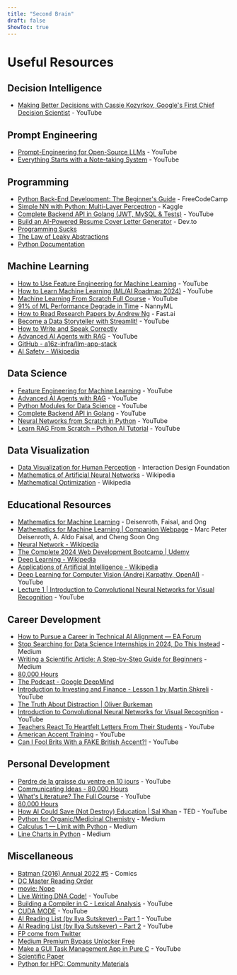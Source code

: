 ```yaml
---
title: "Second Brain"
draft: false
ShowToc: true
---
```


# Useful Resources

## Decision Intelligence
- [Making Better Decisions with Cassie Kozyrkov, Google's First Chief Decision Scientist](https://www.youtube.com/watch?v=h0gbw-Ur_do) - YouTube

## Prompt Engineering
- [Prompt-Engineering for Open-Source LLMs](https://www.youtube.com/watch?v=OgO1gpXSUzU) - YouTube
- [Everything Starts with a Note-taking System](https://www.youtube.com/watch?v=OgO1gpXSUzU) - YouTube

## Programming
- [Python Back-End Development: The Beginner's Guide](https://www.freecodecamp.org/news/python-back-end-development-the-beginners-guide/) - FreeCodeCamp
- [Simple NN with Python: Multi-Layer Perceptron](https://www.kaggle.com/code/androbomb/simple-nn-with-python-multi-layer-perceptron/notebook#Neural-Network) - Kaggle
- [Complete Backend API in Golang (JWT, MySQL & Tests)](https://www.youtube.com/watch?v=h0gbw-Ur_do) - YouTube
- [Build an AI-Powered Resume Cover Letter Generator](https://dev.to/copilotkit/build-an-ai-powered-resume-cover-letter-generator-copilotkit-langchain-tavily-nextjs-1nkc) - Dev.to
- [Programming Sucks](https://www.stilldrinking.org/programming-sucks)
- [The Law of Leaky Abstractions](https://www.joelonsoftware.com/2002/11/11/the-law-of-leaky-abstractions/)
- [Python Documentation](https://docs.python.org/pt-br/3/library/index.html)

## Machine Learning
- [How to Use Feature Engineering for Machine Learning](https://www.youtube.com/watch?v=OgO1gpXSUzU) - YouTube
- [How to Learn Machine Learning (ML/AI Roadmap 2024)](https://www.youtube.com/watch?v=h0gbw-Ur_do) - YouTube
- [Machine Learning From Scratch Full Course](https://www.youtube.com/watch?v=h0gbw-Ur_do) - YouTube
- [91% of ML Performance Degrade in Time](https://www.nannyml.com/blog/91-of-ml-perfomance-degrade-in-time) - NannyML
- [How to Read Research Papers by Andrew Ng](https://forums.fast.ai/t/how-to-read-research-papers-andrew-ng/66892) - Fast.ai
- [Become a Data Storyteller with Streamlit!](https://www.youtube.com/watch?v=h0gbw-Ur_do) - YouTube
- [How to Write and Speak Correctly](https://fr.singlelogin.re/book/1941685/b08d78/how-to-write-and-speak-correctly.html?dsource=recommend)
- [Advanced AI Agents with RAG](https://www.youtube.com/watch?v=h0gbw-Ur_do) - YouTube
- [GitHub - a16z-infra/llm-app-stack](https://github.com/Avaiga/taipy)
- [AI Safety - Wikipedia](https://en.wikipedia.org/wiki/AI_safety)

## Data Science
- [Feature Engineering for Machine Learning](https://www.youtube.com/watch?v=OgO1gpXSUzU) - YouTube
- [Advanced AI Agents with RAG](https://www.youtube.com/watch?v=h0gbw-Ur_do) - YouTube
- [Python Modules for Data Science](https://www.youtube.com/watch?v=h0gbw-Ur_do) - YouTube
- [Complete Backend API in Golang](https://www.youtube.com/watch?v=h0gbw-Ur_do) - YouTube
- [Neural Networks from Scratch in Python](https://www.youtube.com/watch?v=h0gbw-Ur_do) - YouTube
- [Learn RAG From Scratch – Python AI Tutorial](https://www.youtube.com/watch?v=h0gbw-Ur_do) - YouTube

## Data Visualization
- [Data Visualization for Human Perception](https://www.interaction-design.org/literature/book/the-encyclopedia-of-human-computer-interaction-2nd-ed/data-visualization-for-human-perception?refresh=true%3Frefresh%3Dtrue) - Interaction Design Foundation
- [Mathematics of Artificial Neural Networks](https://en.wikipedia.org/wiki/Mathematics_of_artificial_neural_networks) - Wikipedia
- [Mathematical Optimization](https://en.wikipedia.org/wiki/Mathematical_optimization) - Wikipedia

## Educational Resources
- [Mathematics for Machine Learning](https://mml-book.github.io/) - Deisenroth, Faisal, and Ong
- [Mathematics for Machine Learning | Companion Webpage](https://mml-book.github.io/) - Marc Peter Deisenroth, A. Aldo Faisal, and Cheng Soon Ong
- [Neural Network - Wikipedia](https://en.wikipedia.org/wiki/Neural_network)
- [The Complete 2024 Web Development Bootcamp | Udemy](https://www.udemy.com/course/the-complete-web-development-bootcamp/)
- [Deep Learning - Wikipedia](https://en.wikipedia.org/wiki/Deep_learning)
- [Applications of Artificial Intelligence - Wikipedia](https://en.wikipedia.org/wiki/Applications_of_artificial_intelligence)
- [Deep Learning for Computer Vision (Andrej Karpathy, OpenAI)](https://www.youtube.com/watch?v=h0gbw-Ur_do) - YouTube
- [Lecture 1 | Introduction to Convolutional Neural Networks for Visual Recognition](https://www.youtube.com/watch?v=h0gbw-Ur_do) - YouTube

## Career Development
- [How to Pursue a Career in Technical AI Alignment — EA Forum](https://www.effectivealtruism.org/articles/how-to-pursue-a-career-in-technical-ai-alignment/)
- [Stop Searching for Data Science Internships in 2024, Do This Instead](https://www.medium.com/) - Medium
- [Writing a Scientific Article: A Step-by-Step Guide for Beginners](https://www.medium.com/) - Medium
- [80,000 Hours](https://80000hours.org/)
- [The Podcast - Google DeepMind](https://www.google.com/)
- [Introduction to Investing and Finance - Lesson 1 by Martin Shkreli](https://www.youtube.com/watch?v=h0gbw-Ur_do) - YouTube
- [The Truth About Distraction | Oliver Burkeman](https://www.oliverburkeman.com/)
- [Introduction to Convolutional Neural Networks for Visual Recognition](https://www.youtube.com/watch?v=h0gbw-Ur_do) - YouTube
- [Teachers React To Heartfelt Letters From Their Students](https://www.youtube.com/watch?v=h0gbw-Ur_do) - YouTube
- [American Accent Training](https://www.youtube.com/watch?v=h0gbw-Ur_do) - YouTube
- [Can I Fool Brits With a FAKE British Accent?!](https://www.youtube.com/watch?v=h0gbw-Ur_do) - YouTube

## Personal Development
- [Perdre de la graisse du ventre en 10 jours](https://www.youtube.com/watch?v=h0gbw-Ur_do) - YouTube
- [Communicating Ideas - 80,000 Hours](https://80000hours.org/)
- [What's Literature? The Full Course](https://www.youtube.com/watch?v=h0gbw-Ur_do) - YouTube
- [80,000 Hours](https://80000hours.org/)
- [How AI Could Save (Not Destroy) Education | Sal Khan](https://www.youtube.com/watch?v=h0gbw-Ur_do) - TED - YouTube
- [Python for Organic/Medicinal Chemistry](https://www.medium.com/) - Medium
- [Calculus 1 — Limit with Python](https://www.medium.com/) - Medium
- [Line Charts in Python](https://www.medium.com/) - Medium

## Miscellaneous
- [Batman (2016) Annual 2022 #5](https://readcomicsonline.ru/comic/batman-2016/annual2022/5) - Comics
- [DC Master Reading Order](https://www.dcuniverse.com/)
- [movie: Nope](https://www.imdb.com/title/tt10954600/)
- [Live Writing DNA Code!](https://www.youtube.com/watch?v=h0gbw-Ur_do) - YouTube
- [Building a Compiler in C - Lexical Analysis](https://www.youtube.com/watch?v=h0gbw-Ur_do) - YouTube
- [CUDA MODE](https://www.youtube.com/watch?v=h0gbw-Ur_do) - YouTube
- [AI Reading List (by Ilya Sutskever) - Part 1](https://www.youtube.com/watch?v=h0gbw-Ur_do) - YouTube
- [AI Reading List (by Ilya Sutskever) - Part 2](https://www.youtube.com/watch?v=h0gbw-Ur_do) - YouTube
- [FP come from Twitter](https://www.twitter.com/)
- [Medium Premium Bypass Unlocker Free](https://www.medium.com/)
- [Make a GUI Task Management App in Pure C](https://www.youtube.com/watch?v=h0gbw-Ur_do) - YouTube
- [Scientific Paper](http://halfonlab.ccr.buffalo.edu/other_docs/scientific_paper.pdf)
- [Python for HPC: Community Materials](https://www.medium.com/)
